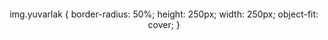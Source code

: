 <div align="center">
<p>
<a href="https://github.com/BYSedX">
  <img src="https://media.discordapp.net/attachments/887764078636986378/1000519540142247936/unknown.png"alt="" class="yuvarlak" />
</a>
</p>
  
<div/>
  
img.yuvarlak {
    border-radius: 50%;
    height: 250px;
    width: 250px;
    object-fit: cover;
}
